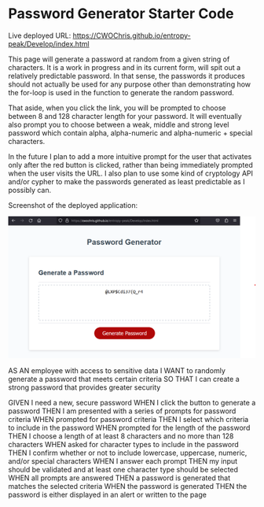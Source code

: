 # Password Generator Starter Code

Live deployed URL: https://CWOChris.github.io/entropy-peak/Develop/index.html

This page will generate a password at random from a given string of characters.  It is a work in progress and in its current form, will spit out a relatively predictable password.  In that sense, the passwords it produces should not actually be used for any purpose other than demonstrating how the for-loop is used in the function to generate the random password.

That aside, when you click the link, you will be prompted to choose between 8 and 128 character length for your password.  It will eventually also prompt you to choose between a weak, middle and strong level password which contain alpha, alpha-numeric and alpha-numeric + special characters.

In the future I plan to add a more intuitive prompt for the user that activates only after the red button is clicked, rather than being immediately prompted when the user visits the URL.  I also plan to use some kind of cryptology API and/or cypher to make the passwords generated as least predictable as I possibly can.

Screenshot of the deployed application:

![Screen shot of my password generator](image.png)

AS AN employee with access to sensitive data
I WANT to randomly generate a password that meets certain criteria
SO THAT I can create a strong password that provides greater security

GIVEN I need a new, secure password
WHEN I click the button to generate a password
THEN I am presented with a series of prompts for password criteria
WHEN prompted for password criteria
THEN I select which criteria to include in the password
WHEN prompted for the length of the password
THEN I choose a length of at least 8 characters and no more than 128 characters
WHEN asked for character types to include in the password
THEN I confirm whether or not to include lowercase, uppercase, numeric, and/or special characters
WHEN I answer each prompt
THEN my input should be validated and at least one character type should be selected
WHEN all prompts are answered
THEN a password is generated that matches the selected criteria
WHEN the password is generated
THEN the password is either displayed in an alert or written to the page